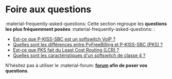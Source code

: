 # Foire aux questions

:material-frequently-asked-questions: Cette section regroupe les __questions les plus fréquemment posées__ :material-frequently-asked-questions: :

- [Est-ce que P-KISS-SBC est un softswitch VoIP ?](is-pks-softswitch.md)
- [Quelles sont les différences entre PyFreeBilling et P-KISS-SBC (PKS) ?](pyfreebilling-pks-differences.md)
- [Est-ce que PKS fait du Least Cost Routing (LCR) ?](lcr-routing.md)
- [Quelles sont les caractéristiques d'un softswitch de classe 4 ?](voip-softswitch-caracteristics.md)

N'hésitez pas à utiliser le :material-forum: __[forum](https://github.com/mwolff44/pyfreebilling/discussions) afin de poser vos questions__.
